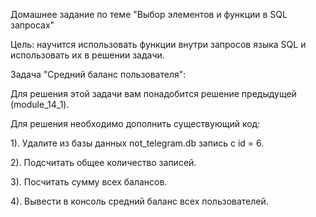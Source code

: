 Домашнее задание по теме "Выбор элементов и функции в SQL запросах"

Цель: научится использовать функции внутри запросов языка SQL и использовать их в решении задачи.

Задача "Средний баланс пользователя":

Для решения этой задачи вам понадобится решение предыдущей (module_14_1).

Для решения необходимо дополнить существующий код:

1). Удалите из базы данных not_telegram.db запись с id = 6.

2). Подсчитать общее количество записей.

3). Посчитать сумму всех балансов.

4). Вывести в консоль средний баланс всех пользователей.
